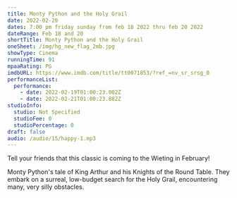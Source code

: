 ```yaml
---
title: Monty Python and the Holy Grail
date: 2022-02-20
dates: 7:00 pm friday sunday from feb 18 2022 thru feb 20 2022
dateRange: Feb 18 and 20
shortTitle: Monty Python and the Holy Grail
oneSheet: /img/hg_new_flag_2mb.jpg
showType: Cinema
runningTime: 91
mpaaRating: PG
imdbURL: https://www.imdb.com/title/tt0071853/?ref_=nv_sr_srsg_0
performanceList:
  performance:
    - date: 2022-02-19T01:00:23.002Z
    - date: 2022-02-21T01:00:23.882Z
studioInfo:
  studio: Not Specified
  studioFee: 0
  studioPercentage: 0
draft: false
audio: /audio/15/happy-1.mp3
---
```

Tell your friends that this classic is coming to the Wieting in February!

Monty Python's tale of King Arthur and his Knights of the Round Table. They embark on a surreal, low-budget search for the Holy Grail, encountering many, very silly obstacles.

